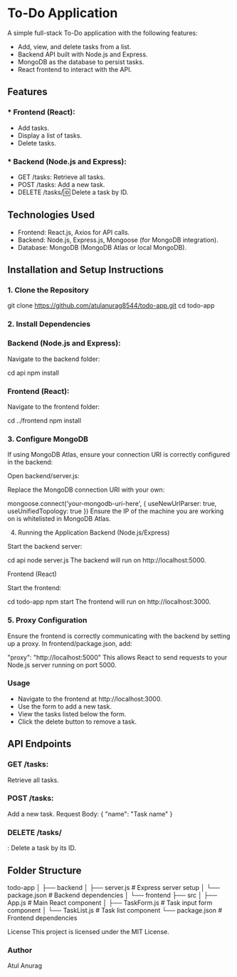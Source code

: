 # To-Do Application
A simple full-stack To-Do application with the following features:

* Add, view, and delete tasks from a list.
* Backend API built with Node.js and Express.
* MongoDB as the database to persist tasks.
* React frontend to interact with the API.
## Features
### * Frontend (React):
* Add tasks.
* Display a list of tasks.
* Delete tasks.
### * Backend (Node.js and Express):
* GET /tasks: Retrieve all tasks.
* POST /tasks: Add a new task.
* DELETE /tasks/:id: Delete a task by ID.

## Technologies Used
* Frontend: React.js, Axios for API calls.
* Backend: Node.js, Express.js, Mongoose (for MongoDB integration).
* Database: MongoDB (MongoDB Atlas or local MongoDB).

## Installation and Setup Instructions

### 1. Clone the Repository
 
   git clone https://github.com/atulanurag8544/todo-app.git
   cd todo-app
 ### 2. Install Dependencies
   ### Backend (Node.js and Express):

Navigate to the backend folder:


cd api
npm install
### Frontend (React):

Navigate to the frontend folder:


cd ../frontend
npm install
 ###  3. Configure MongoDB
If using MongoDB Atlas, ensure your connection URI is correctly configured in the backend:

Open backend/server.js:

Replace the MongoDB connection URI with your own:


mongoose.connect('your-mongodb-uri-here', { useNewUrlParser: true, useUnifiedTopology: true })
Ensure the IP of the machine you are working on is whitelisted in MongoDB Atlas.

4. Running the Application
   Backend (Node.js/Express)

Start the backend server:

cd api
node server.js
The backend will run on http://localhost:5000.

Frontend (React)

Start the frontend:


cd todo-app
npm start
The frontend will run on http://localhost:3000.

### 5. Proxy Configuration
   Ensure the frontend is correctly communicating with the backend by setting up a proxy. In frontend/package.json, add:


"proxy": "http://localhost:5000"
This allows React to send requests to your Node.js server running on port 5000.

### Usage
* Navigate to the frontend at http://localhost:3000.
* Use the form to add a new task.
* View the tasks listed below the form.
* Click the delete button to remove a task.
## API Endpoints
### GET /tasks:
 Retrieve all tasks.
### POST /tasks:
 Add a new task.
Request Body: { "name": "Task name" }
### DELETE /tasks/
: Delete a task by its ID.

## Folder Structure

todo-app
│
├── backend
│ ├── server.js # Express server setup
│ └── package.json # Backend dependencies
│
└── frontend
├── src
│ ├── App.js # Main React component
│ ├── TaskForm.js # Task input form component
│ └── TaskList.js # Task list component
└── package.json # Frontend dependencies


License
This project is licensed under the MIT License.

### Author
Atul Anurag
